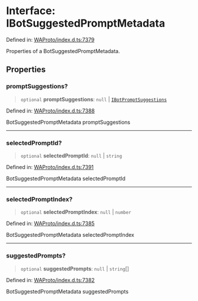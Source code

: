 # Interface: IBotSuggestedPromptMetadata

Defined in: [WAProto/index.d.ts:7379](https://github.com/Fokusdotid/bail/blob/3bd64a6fd6e8fc52d3ec9ba842534bed26103555/WAProto/index.d.ts#L7379)

Properties of a BotSuggestedPromptMetadata.

## Properties

### promptSuggestions?

> `optional` **promptSuggestions**: `null` \| [`IBotPromptSuggestions`](IBotPromptSuggestions.md)

Defined in: [WAProto/index.d.ts:7388](https://github.com/Fokusdotid/bail/blob/3bd64a6fd6e8fc52d3ec9ba842534bed26103555/WAProto/index.d.ts#L7388)

BotSuggestedPromptMetadata promptSuggestions

***

### selectedPromptId?

> `optional` **selectedPromptId**: `null` \| `string`

Defined in: [WAProto/index.d.ts:7391](https://github.com/Fokusdotid/bail/blob/3bd64a6fd6e8fc52d3ec9ba842534bed26103555/WAProto/index.d.ts#L7391)

BotSuggestedPromptMetadata selectedPromptId

***

### selectedPromptIndex?

> `optional` **selectedPromptIndex**: `null` \| `number`

Defined in: [WAProto/index.d.ts:7385](https://github.com/Fokusdotid/bail/blob/3bd64a6fd6e8fc52d3ec9ba842534bed26103555/WAProto/index.d.ts#L7385)

BotSuggestedPromptMetadata selectedPromptIndex

***

### suggestedPrompts?

> `optional` **suggestedPrompts**: `null` \| `string`[]

Defined in: [WAProto/index.d.ts:7382](https://github.com/Fokusdotid/bail/blob/3bd64a6fd6e8fc52d3ec9ba842534bed26103555/WAProto/index.d.ts#L7382)

BotSuggestedPromptMetadata suggestedPrompts
